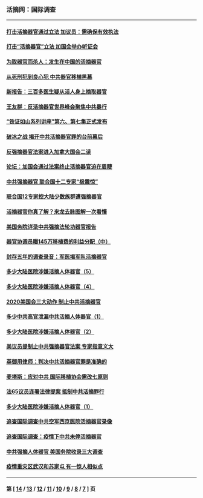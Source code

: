 ### 活摘网：国际调查
---
#### [打击活摘器官通过立法 加议员：需确保有效执法](../../pages/nf5947/n13886356.md?01040430) 
#### [打击“活摘器官”立法 加国会举办听证会](../../pages/nf5947/n13869362.md?01040430) 
#### [为取器官而杀人：发生在中国的活摘器官](../../pages/nf5947/n13794731.md?01040430) 
#### [从死刑犯到良心犯 中共器官移植黑幕](../../pages/nf5947/n13764669.md?01040430) 
#### [新报告：三百多医生疑从活人身上摘取器官](../../pages/nf5947/n13703044.md?01040430) 
#### [王友群：反活摘器官世界峰会聚焦中共暴行](../../pages/nf5947/n13250738.md?01040430) 
#### [“铁证如山系列讲座”第六、第七集正式发布](../../pages/nf5947/n13106287.md?01040430) 
#### [破冰之战 揭开中共活摘器官罪的台前幕后](../../pages/nf5947/n13082457.md?01040430) 
#### [反强摘器官法案进入加拿大国会二读](../../pages/nf5947/n13033450.md?01040430) 
#### [论坛：加国会通过法案终止活摘器官迫在眉睫](../../pages/nf5947/n13029839.md?01040430) 
#### [中共强摘器官 联合国十二专家“极震惊”](../../pages/nf5947/n13024313.md?01040430) 
#### [联合国12专家控大陆少数族群遭强摘器官](../../pages/nf5947/n13023877.md?01040430) 
#### [活摘器官你真了解？来龙去脉图解一次看懂](../../pages/nf5947/n13013820.md?01040430) 
#### [美国务院详录中共强摘法轮功器官报告](../../pages/nf5947/n12944519.md?01040430) 
#### [器官协调员曝145万移植费的利益分配（中）](../../pages/nf5947/n12894547.md?01040430) 
#### [封存五年的调查录音：军医揭军队活摘器官](../../pages/nf5947/n12798692.md?01040430) 
#### [多少大陆医院涉嫌活摘人体器官（5）](../../pages/nf5947/n12768383.md?01040430) 
#### [多少大陆医院涉嫌活摘人体器官（4）](../../pages/nf5947/n12664434.md?01040430) 
#### [2020美国会三大动作 制止中共活摘器官](../../pages/nf5947/n12682004.md?01040430) 
#### [多少中共高官泄漏中共活摘人体器官（1）](../../pages/nf5947/n12671234.md?01040430) 
#### [多少大陆医院涉嫌活摘人体器官（2）](../../pages/nf5947/n12655589.md?01040430) 
#### [美议员提制止中共强摘器官法案 专家指意义大](../../pages/nf5947/n12630561.md?01040430) 
#### [英御用律师：判决中共活摘器官罪是准确的](../../pages/nf5947/n12580740.md?01040430) 
#### [麦塔斯：应对中共 国际移植协会需改七原则](../../pages/nf5947/n12514711.md?01040430) 
#### [法65议员连署法律提案 抵制中共活摘罪行](../../pages/nf5947/n12437047.md?01040430) 
#### [多少大陆医院涉嫌活摘人体器官（1）](../../pages/nf5947/n12414284.md?01040430) 
#### [追查国际调查中共空军西京医院活摘器官录像](../../pages/nf5947/n12348837.md?01040430) 
#### [追查国际调查：疫情下中共未停活摘器官](../../pages/nf5947/n12273415.md?01040430) 
#### [中共强摘人体器官 美国务院收录三大调查](../../pages/nf5947/n12181488.md?01040430) 
#### [疫情重灾区武汉和苏家屯 有一惊人相似点](../../pages/nf5947/n12150824.md?01040430) 

---
#### 第 [ [14](./14.md?01040430) / [13](./13.md?01040430) / [12](./12.md?01040430) / [11](./11.md?01040430) / [10](./10.md?01040430) / [9](./9.md?01040430) / [8](./8.md?01040430) / [7](./7.md?01040430) ] 页
